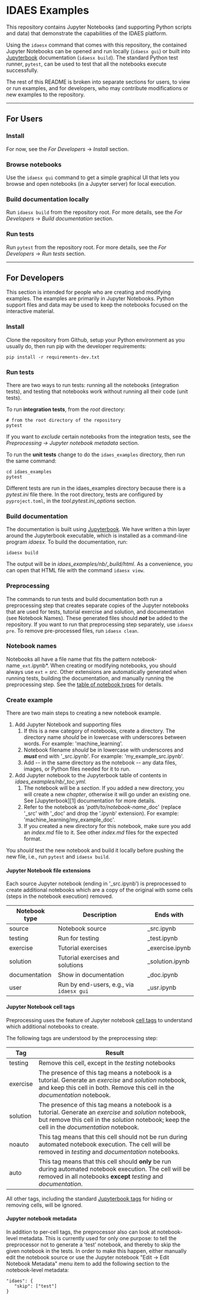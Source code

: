 # IDAES Examples

This repository contains Jupyter Notebooks (and supporting Python scripts and data) that demonstrate the capabilities of the IDAES platform.

Using the `idaesx` command that comes with this repository, the contained Jupyter Notebooks can be opened and run locally (`idaesx gui`) or built into [Jupyterbook][jb] documentation (`idaesx build`).
The standard Python test runner, `pytest`, can be used to test that all the notebooks execute successfully.

The rest of this README is broken into separate sections for users, to view or run examples, and for developers, who may contribute modifications or new examples to the repository.

----

## For Users

### Install

For now, see the *For Developers* -> *Install* section.

### Browse notebooks

Use the `idaesx gui` command to get a simple graphical UI that lets you browse and open notebooks (in a Jupyter server) for local execution.

### Build documentation locally

Run `idaesx build` from the repository root. For more details, see the *For Developers* -> *Build documentation* section.

### Run tests

Run `pytest` from the repository root.
For more details, see the *For Developers* -> *Run tests* section.

----

## For Developers

This section is intended for people who are creating and modifying examples.
The examples are primarily in Jupyter Notebooks.
Python support files and data may be used to keep the notebooks focused on the interactive material.

### Install

Clone the repository from Github, setup your Python environment as you usually do, then run pip with the developer requirements:

```shell
pip install -r requirements-dev.txt
```

### Run tests

There are two ways to run tests: running all the notebooks (integration tests), and 
testing that notebooks work without running all their code (unit tests).

To run **integration tests**, from the *root* directory:

```shell
# from the root directory of the repository
pytest
```

If you want to *exclude* certain notebooks from the integration tests, see the _Preprocessing -> Jupyter notebook metadata_ section.

To run the **unit tests** change to do the `idaes_examples` directory, then run the same command:

```shell
cd idaes_examples
pytest
```

Different tests are run in the idaes_examples directory because there is a *pytest.ini* file there. In the root directory, tests are configured by `pyproject.toml`, in the *tool.pytest.ini_options* section.

### Build documentation

The documentation is built using [Jupyterbook][jb].
We have written a thin layer around the Jupyterbook executable, which is installed as a command-line program *idaesx*.
To build the documentation, run:

```shell
idaesx build
```

The output will be in *idaes_examples/nb/_build/html*. As a convenience, you can open that HTML file with the command `idaesx view`.

### Preprocessing

The commands to run tests and build documentation both run a preprocessing step that creates separate copies of the Jupyter notebooks that are used for tests, tutorial exercise and solution, and documentation (see Notebook Names).
These generated files should ***not*** be added to the repository.
If you want to run that preprocessing step separately, use `idaesx pre`.
To remove pre-processed files, run `idaesx clean`.

### Notebook names

Notebooks all have a file name that fits the pattern notebook-name`_ext`.ipynb*.
When creating or modifying notebooks, you should always use `ext` = *src*.
Other extensions are automatically generated when running tests, building the documentation, and manually running the preprocessing step.
See the <a href="#table-nbtypes">table of notebook types</a> for details.

### Create example

There are two main steps to creating a new notebook example.

1. Add Jupyter Notebook and supporting files
   1. If this is a new category of notebooks, create a directory. The directory name *should* be in lowercase with underscores between words. For example: 'machine_learning'.
   2. Notebook filename *should* be in lowercase with underscores and ***must*** end with '_src.ipynb'. For example: 'my_example_src.ipynb'.
   3. Add -- in the same directory as the notebook -- any data files, images, or Python files needed for it to run.
2. Add Jupyter notebook to the Jupyterbook table of contents in *idaes_examples/nb/_toc.yml*.
   1. The notebook will be a *section*. If you added a new directory, you will create a new *chapter*, otherwise it will go under an existing one. See [Jupyterbook][1] documentation for more details.
   2. Refer to the notebook as '*path/to/notebook-name*_doc' (replace '_src' with '_doc' and drop the '.ipynb' extension). For example: 'machine_learning/my_example_doc'.
   3. If you created a new directory for this notebook, make sure you add an *index.md* file to it. See other *index.md* files for the expected format.

You *should*  test the new notebook and build it locally before pushing the new file, i.e., run `pytest` and `idaesx build`.

#### Jupyter Notebook file extensions

Each source Jupyter notebook (ending in '_src.ipynb') is preprocessed to create additional notebooks which are a copy of the original with some cells (steps in the notebook execution) removed.

<a name="table-nbtypes"></a>

| Notebook type | Description        | Ends with     |
| ------------- | ------------------ | ------------- |
| source        | Notebook source    | _src.ipynb |
| testing       | Run for testing    | _test.ipynb  |
| exercise      | Tutorial exercises  | _exercise.ipynb |
| solution      | Tutorial exercises and solutions  | _solution.ipynb |
| documentation | Show in documentation | _doc.ipynb |
| user | Run by end-users, e.g., via `idaesx gui` | _usr.ipynb |

#### Jupyter Notebook cell tags

Preprocessing uses the feature of Jupyter notebook [cell tags][celltags] to understand which additional notebooks to create.

The following tags are understood by the preprocessing step:

<a name="table-nbtags"></a>

| Tag | Result |
| --- | ------ |
| testing | Remove this cell, except in the *testing* notebooks |
| exercise | The presence of this tag means a notebook is a tutorial. Generate an *exercise* and *solution* notebook, and keep this cell in both. Remove this cell in the *documentation* notebook. |
| solution | The presence of this tag means a notebook is a tutorial. Generate an *exercise* and *solution* notebook, but remove this cell in the *solution* notebook; keep the cell in the *documentation* notebook. |
| noauto | This tag means that this cell should not be run during automated notebook execution. The cell will be removed in *testing* and *documentation* notebooks. 
| auto | This tag means that this cell should **only** be run during automated notebook execution. The cell will be removed in all notebooks **except** _testing_ and _documentation_. 

All other tags, including the standard [Jupyterbook tags][hidecell] for hiding or removing cells, will be ignored.

#### Jupyter notebook metadata

In addition to per-cell tags, the preprocessor also can look at notebook-level metadata.
This is currently used for only one purpose: to tell the preprocessor not to generate a 'test' notebook, and thereby to skip the given notebook in the tests.
In order to make this happen, either manually edit the notebook source or use the Jupyter notebook "Edit -> Edit Notebook Metadata" menu item to add the following section to the notebook-level metadata:
```
"idaes": {
   "skip": ["test"]
}
```

<!-- 
   References 
-->
[jb]: https://jupyterbook.org/
[hidecell]: https://jupyterbook.org/en/stable/interactive/hiding.html
[celltags]: https://jupyterbook.org/en/stable/content/metadata.html